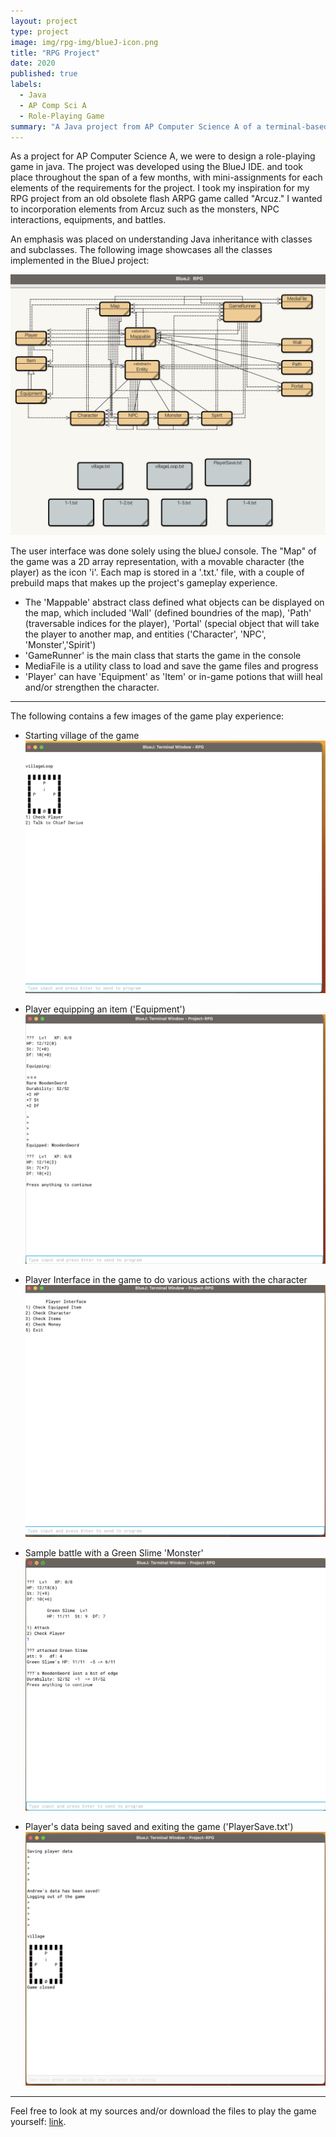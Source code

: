 ```yaml
---
layout: project
type: project
image: img/rpg-img/blueJ-icon.png
title: "RPG Project"
date: 2020
published: true
labels:
  - Java
  - AP Comp Sci A
  - Role-Playing Game
summary: "A Java project from AP Computer Science A of a terminal-based role-playing game."
---
```


As a project for AP Computer Science A, we were to design a role-playing game in java. The project was developed using the BlueJ IDE. and took place throughout the span of a few months, with mini-assignments for each elements of the requirements for the project. I took my inspiration for my RPG project from an old obsolete flash ARPG game called \"Arcuz.\" I wanted to incorporation elements from Arcuz such as the monsters, NPC interactions, equipments, and battles.

An emphasis was placed on understanding Java inheritance with classes and subclasses. The following image showcases all the classes implemented in the BlueJ project:

![image of BlueJ classes for the RPG project](/img/rpg-img/blueJ_img1.png)

The user interface was done solely using the blueJ console. The \"Map\" of the game was a 2D array representation, with a movable character (the player) as the icon 'i'. Each map is stored in a '.txt.' file, with a couple of prebuild maps that makes up the project's gameplay experience.
 - The 'Mappable' abstract class defined what objects can be displayed on the map, which included 'Wall' (defined boundries of the map), 'Path' (traversable indices for the player), 'Portal' (special object that will take the player to another map, and entities ('Character', 'NPC', 'Monster','Spirit')
 - 'GameRunner' is the main class that starts the game in the console
 - MediaFile is a utility class to load and save the game files and progress
 - 'Player' can have 'Equipment' as 'Item' or in-game potions that wiill heal and/or strengthen the character.

<hr>

The following contains a few images of the game play experience:
 - Starting village of the game
![](/img/rpg-img/blueJ_img2.png)
 - Player equipping an item ('Equipment')
![](/img/rpg-img/blueJ_img3.png)
 - Player Interface in the game to do various actions with the character
![](/img/rpg-img/blueJ_img4.png)

 - Sample battle with a Green Slime 'Monster'
![](/img/rpg-img/blueJ_img5.png)

 - Player's data being saved and exiting the game ('PlayerSave.txt')
![](/img/rpg-img/blueJ_img6.png)

<hr>

Feel free to look at my sources and/or download the files to play the game yourself: [link](https://github.com/andrewlin808/rpg).
